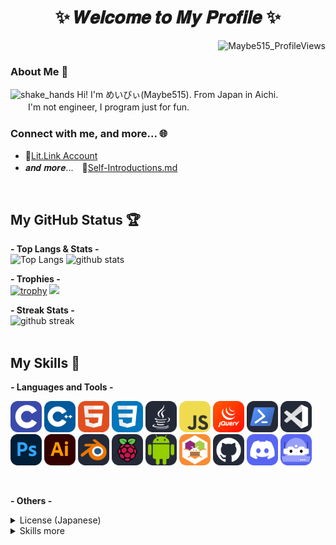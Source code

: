 <h1 align="center">✨ 𝑾𝒆𝒍𝒄𝒐𝒎𝒆 𝒕𝒐 𝑴𝒚 𝑷𝒓𝒐𝒇𝒊𝒍𝒆 ✨</h1>
<p align="right">
    <img src="https://komarev.com/ghpvc/?username=Maybe515&label=Profile%20views&color=0e75b6&style=flat" alt="Maybe515_ProfileViews" />
</p>

### About Me 👤
<p>
    <img src="https://media.giphy.com/media/hvRJCLFzcasrR4ia7z/giphy.gif" alt="shake_hands" width="28"> Hi! I'm めいびぃ(Maybe515). From Japan in Aichi.<br>
      　　I'm not engineer, I program just for fun.
</p>

### Connect with me, and more... 🌐
- 🔗[Lit.Link Account](https://lit.link/Maybe515)
- 𝒂𝒏𝒅 𝒎𝒐𝒓𝒆...　🔗[Self-Introductions.md](Self-Introductions.md)
<br>

## My GitHub Status 🏆
<p>
    <b>- Top Langs & Stats -</b><br>
    <!-- Top Languages Card -->
    <img alt="Top Langs" height="150px" src="https://github-readme-stats.vercel.app/api/top-langs/?username=Maybe515&layout=compact&show_icons=true&theme=onedark" />
    <!-- GitHub Stats Card -->
    <img alt="github stats" height="150px" src="https://github-readme-stats.vercel.app/api?username=Maybe515&theme=onedark&show_icons=true"/>
</p>

<!-- GitHub Profile Trophy -->
**- Trophies -** <br>
[![trophy](https://github-profile-trophy.vercel.app/?username=Maybe515&theme=onedark)](https://github.com/ryo-ma/github-profile-trophy)
![](https://raw.githubusercontent.com/Maybe515/Maybe515/master/profile-summary-card-output/solarized/0-profile-details.svg)

<!-- GitHub Readme Streak Stats -->
**- Streak Stats -** <br>
<img alt="github streak" height="150px" src="https://github-readme-streak-stats.herokuapp.com/?user=Maybe515&theme=onedark" />
<br><br>

## My Skills 🔧
**- Languages and Tools -** <br>

 [<img src="https://github.com/tandpfun/skill-icons/blob/main/icons/C.svg" alt="C" height="50">](https://www.cprogramming.com/)
 [<img src="https://github.com/tandpfun/skill-icons/blob/main/icons/CPP.svg" alt="C++" height="50">](https://www.cplusplus.com/)
 [<img src="https://github.com/tandpfun/skill-icons/blob/main/icons/HTML.svg" alt="HTML5" height="50">](https://en.wikipedia.org/wiki/HTML5)
 [<img src="https://github.com/tandpfun/skill-icons/blob/main/icons/CSS.svg" alt="CSS3" height="50">](https://www.w3schools.com/css/)
 [<img src="https://github.com/tandpfun/skill-icons/blob/main/icons/Java-Dark.svg" alt="Java" height="50">](https://www.java.com/)
 [<img src="https://github.com/tandpfun/skill-icons/blob/main/icons/JavaScript.svg" alt="JavaScript" height="50">](https://www.javascript.com/)
 [<img src="https://github.com/tandpfun/skill-icons/blob/main/icons/JQuery.svg" alt="JQuery" height="50">](https://jquery.com)
 [<img src="https://github.com/tandpfun/skill-icons/blob/main/icons/Powershell-Dark.svg" alt="PowerShell" height="50">](https://docs.microsoft.com/en-us/powershell/)
 [<img src="https://github.com/tandpfun/skill-icons/blob/main/icons/VSCode-Dark.svg" alt="VSCode" height="50">](https://code.visualstudio.com)
 [<img src="https://github.com/tandpfun/skill-icons/blob/main/icons/Photoshop.svg" alt="Photoshop" height="50">](https://www.adobe.com/in/products/photoshop.html)
 [<img src="https://github.com/tandpfun/skill-icons/blob/main/icons/Illustrator.svg" alt="Illustrator" height="50">](https://www.adobe.com/in/products/illustrator.html)
 [<img src="https://github.com/tandpfun/skill-icons/blob/main/icons/Blender-Dark.svg" alt="Blender" height="50">](https://www.blender.org/)
 [<img src="https://github.com/tandpfun/skill-icons/blob/main/icons/RaspberryPi-Dark.svg" alt="Raspberry Pi" height="50">](https://www.raspberrypi.org/)
 [<img src="https://github.com/Maybe515/skill-icons/blob/main/Icons/Android-Dark.png" alt="Android" height="50">](https://www.android.com/intl/en_in/)
 [<img src="https://github.com/Maybe515/skill-icons/blob/main/Icons/MIT_AppInventor.png" alt="MIT_AppInventor" height="50">](https://appinventor.mit.edu)
 [<img src="https://github.com/tandpfun/skill-icons/blob/main/icons/Github-Dark.svg" alt="GitHub" height="50">](https://github.com/)
 [<img src="https://github.com/tandpfun/skill-icons/blob/main/icons/Discord.svg" alt="Discord" height="50">](https://discord.com)
 [<img src="https://github.com/tandpfun/skill-icons/blob/main/icons/DiscordBots.svg" alt="DiscordBots" height="50">](https://discord.com)

<!--
  [<img src=".svg" alt="" height="50">]()
 -->
</div>
<br>

**- Others -**
<details>
  <summary>License (Japanese)</summary>
  <ul>
    <b>【国家資格】</b>
    <li>第二種電気工事士</li>
    <li>工事担任者DD3種</li>
    <li>3級技能士電気機器組立て (シーケンス制御作業)</li>
    <li>認定電気工事従事者</li>
    <br>
    <b>【検定】</b>
    <li>情報技術検定1級</li>
    <li>計算技術検定2級</li>
    <li>漢検準2級</li>
    <li>英検2級</li>
  </ul>
</details>
<!-- スキルマップをグラフで表示できるようにする -->
<details>
  <summary>Skills more</summary>
  <ul>
    <b>- Software -</b>
    <li>Programming (VBA, VB, Ladder)</li>
    <li>CAD</li>
    <li>App development (Android)</li>
    <li>Made a SSG file</li>
    <br>
    <b>- Hardware -</b>
    <li>Soldering</li>
    <li>Repair (Note PC, iPhone)</li>
    <li>Electrical construction</li>
    <li>Hand-made (PC, Multimeter, Electronic Music box)</li>
    <li>Sequential Control (MELSEC)</li>
    <br>
    <b>- Create -</b>
    <li>Illustration</li>
    <li>Made a Eraser Stamp</li>
    <li>Paper-cutting</li>
    <li>Video editing</li>
    <li>Image editing</li>
    <li>3D Modeling</li>
    <li>Miku Miku Dance</li>
    <li>Made a Accessory</li>
  </ul>
</details>
